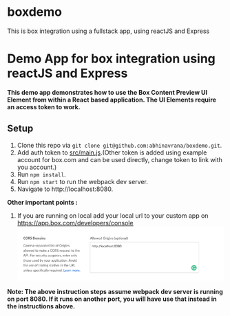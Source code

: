 # boxdemo
This is box integration using a fullstack app, using reactJS and Express

Demo App for box integration using reactJS and Express
==========================================================================================================

**This demo app demonstrates how to use the Box Content Preview UI Element from within a React based application. The UI Elements require an access token to work.**

Setup
-----
1. Clone this repo via `git clone git@github.com:abhinavrana/boxdemo.git`.
2. Add auth token to [src/main.js](src/main.js).(Other token is added using example account for box.com and can be used directly, change token to link with you account.)
3. Run `npm install`.
4. Run `npm start` to run the webpack dev server.
5. Navigate to http://localhost:8080.

**Other important points :**
1. If you are running on local add your local url to your custom app on https://app.box.com/developers/console
![Image of Box App Admin](https://github.com/abhinavrana/boxdemo/blob/master/screenshot-app.box.com-2020.04.26-00_21_09.png?raw=true)



**Note: The above instruction steps assume webpack dev server is running on port 8080. If it runs on another port, you will have use that instead in the instructions above.**
